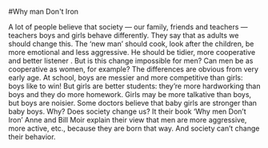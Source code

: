 #Why man Don't Iron

A lot of people believe that society  — our family, friends and teachers — teachers boys and girls behave differently. They say that as adults we should change this. The ‘new man’ should cook, look after the children, be more emotional and less aggressive. He should be tidier, more cooperative and better listener . But is this change impossible for men? Can men be as cooperative as women, for example? 
The differences are obvious from very early age. At school, boys are messier and more competitive than girls: boys like to win! But girls are better students: they’re more hardworking than boys and they do more homework. Girls may be more talkative than boys, but boys are noisier. Some doctors believe that baby girls are stronger than baby boys. Why? Does society change us?
It their book ‘Why men Don’t Iron’ Anne and Bill Moir explain their view that men are more aggressive, more active, etc., because they are born that way. And society can’t change their behavior.
